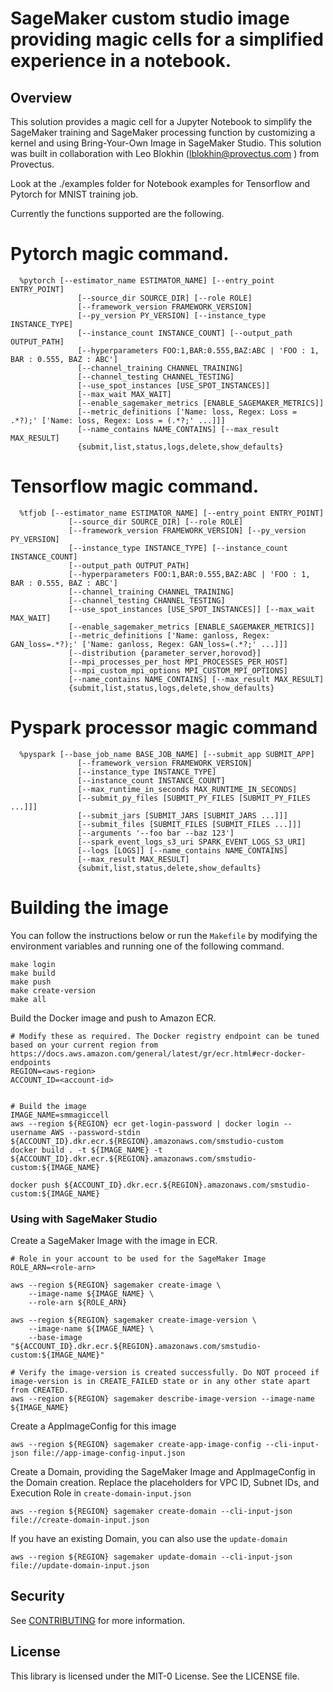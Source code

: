 # SageMaker custom studio image providing magic cells for a simplified experience in a notebook.


## Overview

This solution provides a magic cell for a Jupyter Notebook to simplify the SageMaker training and SageMaker processing function by customizing a kernel and using Bring-Your-Own Image in SageMaker Studio. This solution was built in collaboration with Leo Blokhin (lblokhin@provectus.com
) from Provectus.

Look at the ./examples folder for Notebook examples for Tensorflow and Pytorch for MNIST training job.

Currently the functions supported are the following.

# Pytorch magic command.
```
  %pytorch [--estimator_name ESTIMATOR_NAME] [--entry_point ENTRY_POINT]
               [--source_dir SOURCE_DIR] [--role ROLE]
               [--framework_version FRAMEWORK_VERSION]
               [--py_version PY_VERSION] [--instance_type INSTANCE_TYPE]
               [--instance_count INSTANCE_COUNT] [--output_path OUTPUT_PATH]
               [--hyperparameters FOO:1,BAR:0.555,BAZ:ABC | 'FOO : 1, BAR : 0.555, BAZ : ABC']
               [--channel_training CHANNEL_TRAINING]
               [--channel_testing CHANNEL_TESTING]
               [--use_spot_instances [USE_SPOT_INSTANCES]]
               [--max_wait MAX_WAIT]
               [--enable_sagemaker_metrics [ENABLE_SAGEMAKER_METRICS]]
               [--metric_definitions ['Name: loss, Regex: Loss = .*?);' ['Name: loss, Regex: Loss = (.*?;' ...]]]
               [--name_contains NAME_CONTAINS] [--max_result MAX_RESULT]
               {submit,list,status,logs,delete,show_defaults}
```


# Tensorflow magic command.
```
  %tfjob [--estimator_name ESTIMATOR_NAME] [--entry_point ENTRY_POINT]
             [--source_dir SOURCE_DIR] [--role ROLE]
             [--framework_version FRAMEWORK_VERSION] [--py_version PY_VERSION]
             [--instance_type INSTANCE_TYPE] [--instance_count INSTANCE_COUNT]
             [--output_path OUTPUT_PATH]
             [--hyperparameters FOO:1,BAR:0.555,BAZ:ABC | 'FOO : 1, BAR : 0.555, BAZ : ABC']
             [--channel_training CHANNEL_TRAINING]
             [--channel_testing CHANNEL_TESTING]
             [--use_spot_instances [USE_SPOT_INSTANCES]] [--max_wait MAX_WAIT]
             [--enable_sagemaker_metrics [ENABLE_SAGEMAKER_METRICS]]
             [--metric_definitions ['Name: ganloss, Regex: GAN_loss=.*?);' ['Name: ganloss, Regex: GAN_loss=(.*?;' ...]]]
             [--distribution {parameter_server,horovod}]
             [--mpi_processes_per_host MPI_PROCESSES_PER_HOST]
             [--mpi_custom_mpi_options MPI_CUSTOM_MPI_OPTIONS]
             [--name_contains NAME_CONTAINS] [--max_result MAX_RESULT]
             {submit,list,status,logs,delete,show_defaults}
```

# Pyspark processor magic command
```
  %pyspark [--base_job_name BASE_JOB_NAME] [--submit_app SUBMIT_APP]
               [--framework_version FRAMEWORK_VERSION]
               [--instance_type INSTANCE_TYPE]
               [--instance_count INSTANCE_COUNT]
               [--max_runtime_in_seconds MAX_RUNTIME_IN_SECONDS]
               [--submit_py_files [SUBMIT_PY_FILES [SUBMIT_PY_FILES ...]]]
               [--submit_jars [SUBMIT_JARS [SUBMIT_JARS ...]]]
               [--submit_files [SUBMIT_FILES [SUBMIT_FILES ...]]]
               [--arguments '--foo bar --baz 123']
               [--spark_event_logs_s3_uri SPARK_EVENT_LOGS_S3_URI]
               [--logs [LOGS]] [--name_contains NAME_CONTAINS]
               [--max_result MAX_RESULT]
               {submit,list,status,delete,show_defaults}
```




# Building the image

You can follow the instructions below or run the `Makefile` by modifying the environment variables and running one of the following command.
```
make login
make build
make push
make create-version
make all 
```


Build the Docker image and push to Amazon ECR.
```
# Modify these as required. The Docker registry endpoint can be tuned based on your current region from https://docs.aws.amazon.com/general/latest/gr/ecr.html#ecr-docker-endpoints
REGION=<aws-region>
ACCOUNT_ID=<account-id>


# Build the image
IMAGE_NAME=smmagiccell
aws --region ${REGION} ecr get-login-password | docker login --username AWS --password-stdin ${ACCOUNT_ID}.dkr.ecr.${REGION}.amazonaws.com/smstudio-custom
docker build . -t ${IMAGE_NAME} -t ${ACCOUNT_ID}.dkr.ecr.${REGION}.amazonaws.com/smstudio-custom:${IMAGE_NAME}
```

```
docker push ${ACCOUNT_ID}.dkr.ecr.${REGION}.amazonaws.com/smstudio-custom:${IMAGE_NAME}
```

### Using with SageMaker Studio

Create a SageMaker Image with the image in ECR.

```
# Role in your account to be used for the SageMaker Image
ROLE_ARN=<role-arn>

aws --region ${REGION} sagemaker create-image \
    --image-name ${IMAGE_NAME} \
    --role-arn ${ROLE_ARN}

aws --region ${REGION} sagemaker create-image-version \
    --image-name ${IMAGE_NAME} \
    --base-image "${ACCOUNT_ID}.dkr.ecr.${REGION}.amazonaws.com/smstudio-custom:${IMAGE_NAME}"

# Verify the image-version is created successfully. Do NOT proceed if image-version is in CREATE_FAILED state or in any other state apart from CREATED.
aws --region ${REGION} sagemaker describe-image-version --image-name ${IMAGE_NAME}
```

Create a AppImageConfig for this image

```
aws --region ${REGION} sagemaker create-app-image-config --cli-input-json file://app-image-config-input.json

```

Create a Domain, providing the SageMaker Image and AppImageConfig in the Domain creation. Replace the placeholders for VPC ID, Subnet IDs, and Execution Role in `create-domain-input.json`

```
aws --region ${REGION} sagemaker create-domain --cli-input-json file://create-domain-input.json
```

If you have an existing Domain, you can also use the `update-domain`

```
aws --region ${REGION} sagemaker update-domain --cli-input-json file://update-domain-input.json
```
## Security

See [CONTRIBUTING](CONTRIBUTING.md#security-issue-notifications) for more information.

## License

This library is licensed under the MIT-0 License. See the LICENSE file.

